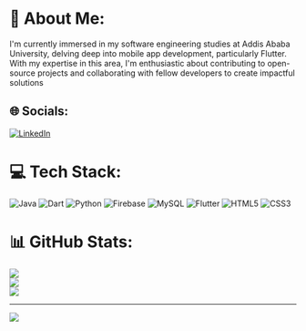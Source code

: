 # 💫 About Me:
I'm currently immersed in my software engineering studies at Addis Ababa University, delving deep into mobile app development, particularly Flutter. With my expertise in this area, I'm enthusiastic about contributing to open-source projects and collaborating with fellow developers to create impactful solutions


## 🌐 Socials:
[![LinkedIn](https://img.shields.io/badge/LinkedIn-%230077B5.svg?logo=linkedin&logoColor=white)](https://linkedin.com/in/linkedin.com/in/nuel-mezemir) 

# 💻 Tech Stack:
![Java](https://img.shields.io/badge/java-%23ED8B00.svg?style=for-the-badge&logo=openjdk&logoColor=white) ![Dart](https://img.shields.io/badge/dart-%230175C2.svg?style=for-the-badge&logo=dart&logoColor=white) ![Python](https://img.shields.io/badge/python-3670A0?style=for-the-badge&logo=python&logoColor=ffdd54) ![Firebase](https://img.shields.io/badge/firebase-%23039BE5.svg?style=for-the-badge&logo=firebase) ![MySQL](https://img.shields.io/badge/mysql-%2300000f.svg?style=for-the-badge&logo=mysql&logoColor=white) ![Flutter](https://img.shields.io/badge/Flutter-%2302569B.svg?style=for-the-badge&logo=Flutter&logoColor=white) ![HTML5](https://img.shields.io/badge/html5-%23E34F26.svg?style=for-the-badge&logo=html5&logoColor=white) ![CSS3](https://img.shields.io/badge/css3-%231572B6.svg?style=for-the-badge&logo=css3&logoColor=white)
# 📊 GitHub Stats:
![](https://github-readme-stats.vercel.app/api?username=nuelsha&theme=dark&hide_border=false&include_all_commits=false&count_private=false)<br/>
![](https://github-readme-streak-stats.herokuapp.com/?user=nuelsha&theme=dark&hide_border=false)<br/>
![](https://github-readme-stats.vercel.app/api/top-langs/?username=nuelsha&theme=dark&hide_border=false&include_all_commits=false&count_private=false&layout=compact)

---
[![](https://visitcount.itsvg.in/api?id=nuelsha&icon=0&color=0)](https://visitcount.itsvg.in)

<!-- Proudly created with GPRM ( https://gprm.itsvg.in ) -->
